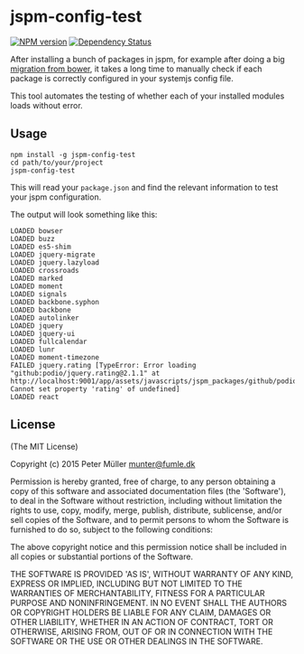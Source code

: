 jspm-config-test
================
[![NPM version](https://badge.fury.io/js/jspm-config-test.svg)](http://badge.fury.io/js/jspm-config-test)
[![Dependency Status](https://david-dm.org/Munter/jspm-config-test.svg)](https://david-dm.org/Munter/jspm-config-test)

After installing a bunch of packages in jspm, for example after doing a big [migration from bower](https://github.com/Munter/bower-to-jspm), it takes a long time to manually check if each package is correctly configured in your systemjs config file.

This tool automates the testing of whether each of your installed modules loads without error.

Usage
-----

```
npm install -g jspm-config-test
cd path/to/your/project
jspm-config-test
```

This will read your `package.json` and find the relevant information to test your jspm configuration.

The output will look something like this:

```
LOADED bowser
LOADED buzz
LOADED es5-shim
LOADED jquery-migrate
LOADED jquery.lazyload
LOADED crossroads
LOADED marked
LOADED moment
LOADED signals
LOADED backbone.syphon
LOADED backbone
LOADED autolinker
LOADED jquery
LOADED jquery-ui
LOADED fullcalendar
LOADED lunr
LOADED moment-timezone
FAILED jquery.rating [TypeError: Error loading "github:podio/jquery.rating@2.1.1" at http://localhost:9001/app/assets/javascripts/jspm_packages/github/podio/jquery.rating@2.1.1.js
Cannot set property 'rating' of undefined]
LOADED react
```

License
-------
(The MIT License)

Copyright (c) 2015 Peter Müller <munter@fumle.dk>

Permission is hereby granted, free of charge, to any person obtaining a copy of this software and associated documentation files (the 'Software'), to deal in the Software without restriction, including without limitation the rights to use, copy, modify, merge, publish, distribute, sublicense, and/or sell copies of the Software, and to permit persons to whom the Software is furnished to do so, subject to the following conditions:

The above copyright notice and this permission notice shall be included in all copies or substantial portions of the Software.

THE SOFTWARE IS PROVIDED 'AS IS', WITHOUT WARRANTY OF ANY KIND, EXPRESS OR IMPLIED, INCLUDING BUT NOT LIMITED TO THE WARRANTIES OF MERCHANTABILITY, FITNESS FOR A PARTICULAR PURPOSE AND NONINFRINGEMENT. IN NO EVENT SHALL THE AUTHORS OR COPYRIGHT HOLDERS BE LIABLE FOR ANY CLAIM, DAMAGES OR OTHER LIABILITY, WHETHER IN AN ACTION OF CONTRACT, TORT OR OTHERWISE, ARISING FROM, OUT OF OR IN CONNECTION WITH THE SOFTWARE OR THE USE OR OTHER DEALINGS IN THE SOFTWARE.
